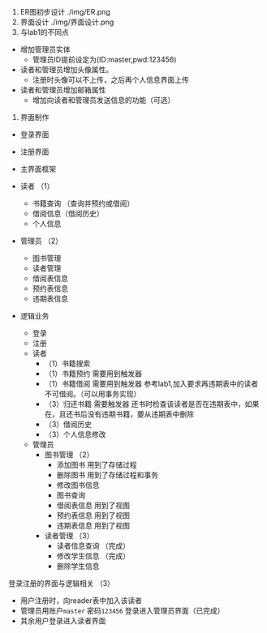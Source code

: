 
1. ER图初步设计 ./img/ER.png
2. 界面设计 ./img/界面设计.png
3. 与lab1的不同点
* 增加管理员实体
  * 管理员ID提前设定为(ID:master,pwd:123456)
* 读者和管理员增加头像属性。
  * 注册时头像可以不上传，之后再个人信息界面上传
* 读者和管理员增加邮箱属性
  * 增加向读者和管理员发送信息的功能（可选）

1. 界面制作
  * 登录界面
  * 注册界面
  * 主界面框架
  * 读者  （1）
    * 书籍查询 （查询并预约或借阅）
    * 借阅信息（借阅历史）
    * 个人信息
  * 管理员 （2）
    * 图书管理 
    * 读者管理
    * 借阅表信息
    * 预约表信息
    * 违期表信息

* 逻辑业务
  * 登录
  * 注册
  * 读者 
    * （1）书籍搜索
    * （1）书籍预约 需要用到触发器
    * （1）书籍借阅 需要用到触发器 参考lab1,加入要求再违期表中的读者不可借阅。（可以用事务实现）
    * （3）归还书籍 需要触发器 还书时检查该读者是否在违期表中，如果在，且还书后没有违期书籍，要从违期表中删除
    * （3）借阅历史
    * （3）个人信息修改
  * 管理员 
    * 图书管理 （2）
      * 添加图书 用到了存储过程
      * 删除图书 用到了存储过程和事务
      * 修改图书信息 
      * 图书查询
      * 借阅表信息 用到了视图
      * 预约表信息 用到了视图
      * 违期表信息 用到了视图
    * 读者管理 （3）  
      * 读者信息查询 （完成）
      * 修改学生信息 （完成）
      * 删除学生信息
  

登录注册的界面与逻辑相关 （3）
  * 用户注册时，向reader表中加入该读者
  * 管理员用账户`master` 密码`123456` 登录进入管理员界面（已完成）
  * 其余用户登录进入读者界面

